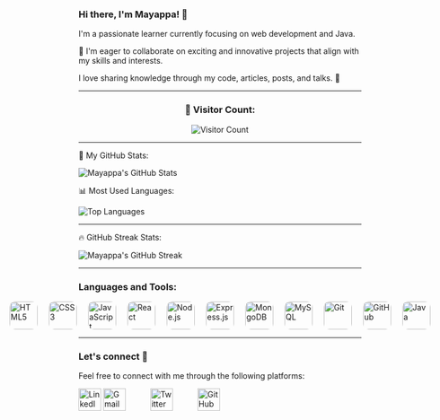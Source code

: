 ### Hi there, I'm Mayappa! 👋

I'm a passionate learner currently focusing on web development and Java.

💞️ I'm eager to collaborate on exciting and innovative projects that align with my skills and interests.

I love sharing knowledge through my code, articles, posts, and talks. 💙️

---

<div align="center">
  <h3>👀 Visitor Count:</h3>
  <img src="https://visitor-badge.glitch.me/badge?page_id=Mayappa123" alt="Visitor Count" />
</div>

---

🚀 My GitHub Stats:

![Mayappa's GitHub Stats](https://github-readme-stats.vercel.app/api?username=Mayappa123&show_icons=true&theme=radical)

📊 Most Used Languages:

![Top Languages](https://github-readme-stats.vercel.app/api/top-langs/?username=Mayappa123&layout=compact&theme=radical)

---

🔥 GitHub Streak Stats:

![Mayappa's GitHub Streak](https://github-readme-streak-stats.herokuapp.com/?user=Mayappa123&theme=radical)

---

### Languages and Tools:

<div style="display: flex; justify-content: center;">
  <a href="https://en.wikipedia.org/wiki/HTML5" style="margin-right: 20px; text-decoration: none;">
    <img src="https://img.icons8.com/color/48/000000/html-5--v1.png" alt="HTML5" width="50" style="border-radius: 10px;"/>
  </a>
  <a href="https://en.wikipedia.org/wiki/CSS" style="margin-right: 20px; text-decoration: none;">
    <img src="https://img.icons8.com/color/48/000000/css3.png" alt="CSS3" width="50" style="border-radius: 10px;"/>
  </a>
  <a href="https://en.wikipedia.org/wiki/JavaScript" style="margin-right: 20px; text-decoration: none;">
    <img src="https://img.icons8.com/color/48/000000/javascript.png" alt="JavaScript" width="50" style="border-radius: 10px;"/>
  </a>
  <a href="https://reactjs.org/" style="margin-right: 20px; text-decoration: none;">
    <img src="https://img.icons8.com/color/48/000000/react-native.png" alt="React" width="50" style="border-radius: 10px;"/>
  </a>
  <a href="https://nodejs.org/" style="margin-right: 20px; text-decoration: none;">
    <img src="https://img.icons8.com/color/48/000000/nodejs.png" alt="Node.js" width="50" style="border-radius: 10px;"/>
  </a>
  <a href="https://expressjs.com/" style="margin-right: 20px; text-decoration: none;">
    <img src="https://img.icons8.com/color/48/000000/express.png" alt="Express.js" width="50" style="border-radius: 10px;"/>
  </a>
  <a href="https://www.mongodb.com/" style="margin-right: 20px; text-decoration: none;">
    <img src="https://img.icons8.com/color/48/000000/mongodb.png" alt="MongoDB" width="50" style="border-radius: 10px;"/>
  </a>
  <a href="https://www.mysql.com/" style="margin-right: 20px; text-decoration: none;">
    <img src="https://img.icons8.com/color/48/000000/mysql-logo.png" alt="MySQL" width="50" style="border-radius: 10px;"/>
  </a>
  <a href="https://git-scm.com/" style="margin-right: 20px; text-decoration: none;">
    <img src="https://img.icons8.com/color/48/000000/git.png" alt="Git" width="50" style="border-radius: 10px;"/>
  </a>
  <a href="https://github.com/" style="margin-right: 20px; text-decoration: none;">
    <img src="https://img.icons8.com/color/48/000000/github--v1.png" alt="GitHub" width="50" style="border-radius: 10px;"/>
  </a>
  <a href="https://www.java.com/" style="text-decoration: none;">
    <img src="https://img.icons8.com/color/48/000000/java-coffee-cup-logo--v1.png" alt="Java" width="50" style="border-radius: 10px;"/>
  </a>
</div>


---

### Let's connect 💬

Feel free to connect with me through the following platforms:

[<img src="https://img.icons8.com/color/48/000000/linkedin.png" alt="LinkedIn" width="40" style="margin-right: 0 40px;"/>](https://www.linkedin.com/in/mayappa-pujari-625432182)
[<img src="https://img.icons8.com/color/48/000000/gmail--v1.png" alt="Gmail" width="40" style="margin-right: 40px;"/>](mailto:mayappapujari561999@gmail.com)
[<img src="https://img.icons8.com/color/48/000000/twitter--v1.png" alt="Twitter" width="40" style="margin-right: 40px;"/>](https://twitter.com/MayappaPujari5)
[<img src="https://img.icons8.com/color/48/000000/github--v1.png" alt="GitHub" width="40" style="margin-right: 0px;"/>](https://github.com/Mayappa123/)



